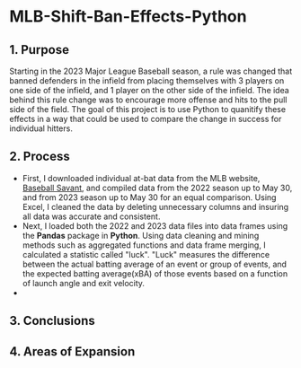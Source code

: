 # MLB-Shift-Ban-Effects-Python

## 1. Purpose
Starting in the 2023 Major League Baseball season, a rule was changed that banned defenders in the infield from placing themselves with 3 players on one side of the infield, and 1 player on the other side of the infield. The idea behind this rule change was to encourage more offense and hits to the pull side of the field.  The goal of this project is to use Python to quanitify these effects in a way that could be used to compare the change in success for individual hitters.

## 2. Process
* First, I downloaded individual at-bat data from the MLB website, [Baseball Savant](https://baseballsavant.mlb.com), and compiled data from the 2022 season up to May 30, and from 2023 season up to May 30 for an equal comparison.  Using Excel, I cleaned the data by deleting unnecessary columns and insuring all data was accurate and consistent.
* Next, I loaded both the 2022 and 2023 data files into data frames using the **Pandas** package in **Python**.  Using data cleaning and mining methods such as aggregated functions and data frame merging, I calculated a statistic called "luck".  "Luck" measures the difference between the actual batting average of an event or group of events, and the expected batting average(xBA) of those events based on a function of launch angle and exit velocity.
* 

## 3. Conclusions

## 4. Areas of Expansion
